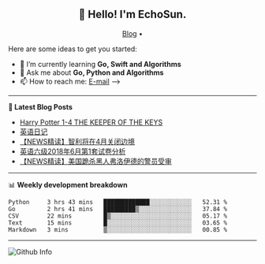 <h2 align="center">👋 Hello! I'm EchoSun.</h2>
<p align="center">
  <a href="https://blog.echosun.top">Blog</a> •
</p>

Here are some ideas to get you started:

- 🌱 I’m currently learning **Go, Swift and Algorithms**
- 💬 Ask me about **Go, Python and Algorithms**
- 📫 How to reach me: [E-mail](echosun1996@126.com)
-->

-------
**📝 Latest Blog Posts**

<!-- BLOG-POST-LIST:START -->
- [Harry Potter 1-4 THE KEEPER OF THE KEYS](https://blog.echosun.top/posts/1f4ea593.html)
- [英语日记](https://blog.echosun.top/posts/51ddcc83.html)
- [【NEWS精读】智利将在4月关闭边境](https://blog.echosun.top/posts/4b10b6da.html)
- [英语六级2018年6月第1套试卷分析](https://blog.echosun.top/posts/a9429634.html)
- [【NEWS精读】美国跪杀黑人弗洛伊德的警员受审](https://blog.echosun.top/posts/ebf1d287.html)
<!-- BLOG-POST-LIST:END -->

-------

📊 **Weekly development breakdown**
<!--START_SECTION:waka-->
```text
Python     3 hrs 43 mins   █████████████░░░░░░░░░░░░   52.31 % 
Go         2 hrs 41 mins   █████████▒░░░░░░░░░░░░░░░   37.84 % 
CSV        22 mins         █▒░░░░░░░░░░░░░░░░░░░░░░░   05.17 % 
Text       15 mins         █░░░░░░░░░░░░░░░░░░░░░░░░   03.65 % 
Markdown   3 mins          ▒░░░░░░░░░░░░░░░░░░░░░░░░   00.85 % 
```
<!--END_SECTION:waka-->

-------
![Github Info](https://github-readme-stats.vercel.app/api?username=echosun1996&show_icons=true&count_private=true&hide=prs&theme=default_repocard)
